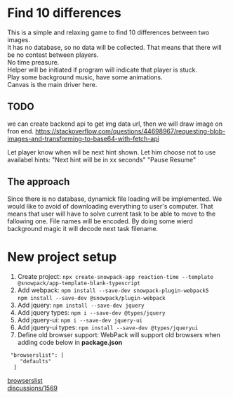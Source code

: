 # Find 10 differences
This is a simple and relaxing game to find 10 differences between two images.  
It has no database, so no data will be collected. That means that there will be no contest between players.  
No time preasure.   
Helper will be initiated if program will indicate that player is stuck.  
Play some background music, have some animations.  
Canvas is the main driver here.

## TODO
we can create backend api to get img data url, then we will draw image on fron end.
https://stackoverflow.com/questions/44698967/requesting-blob-images-and-transforming-to-base64-with-fetch-api

Let player know when wil be next hint shown. Let him choose not to use availabel hints: "Next hint will be in xx seconds" "Pause Resume"

## The approach
Since there is no database, dynamick file loading will be implemented. We would like to avoid of downloading everything to user's computer. That means that user will have to solve current task to be able to move to the fallowing one. File names will be encoded. By doing some wierd background magic it will decode next task filename.
# New project setup
1. Create project:
``` npx create-snowpack-app reaction-time --template @snowpack/app-template-blank-typescript ```
2. Add webpack:
``` npm install --save-dev snowpack-plugin-webpack5 ```  
``` npm install --save-dev @snowpack/plugin-webpack ```
3. Add jquery:
``` npm install --save-dev jquery ```
4. Add jquery types:
``` npm i --save-dev @types/jquery ```
5. Add jquery-ui:
``` npm i --save-dev jquery-ui ```
6. Add jquery-ui types:
``` npm install --save-dev @types/jqueryui ```
7. Define old browser support:
WebPack will support old browsers when adding code below in **package.json**
```
 "browserslist": [
    "defaults"
  ]
```
[browserslist](https://github.com/browserslist/browserslist)  
[discussions/1569](https://github.com/snowpackjs/snowpack/discussions/1569)
